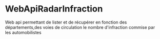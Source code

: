 # WebApiRadarInfraction
Web api permettant de lister et de récupérer en fonction des départements,des voies de circulation  le nombre d'infraction commise par les automobilistes

